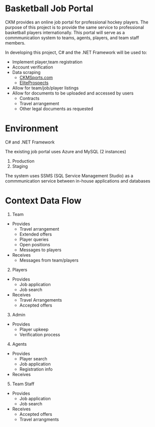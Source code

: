 # Basketball Job Portal

CKM provides an online job portal for professional hockey players. The purpose of this project is to provide the same service to professional basketball players internationally. This portal will serve as a commmunication system to teams, agents, players, and team staff members. 

In developing this project, C# and the .NET Framework will be used to:
  * Implement player,team registration 
  * Account verification
  * Data scraping
    * [CKMSports.com](http://ckmsports.com "CKM Main Page")
    * [EliteProspects](http://jobs.eliteprospects.com "Elite Prospects Main Page")
  * Allow for team/job/player listings
  * Allow for documents to be uploaded and accessed by users
    * Contracts
    * Travel arrangement
    * Other legal documents as requested
  
# Environment
C# and .NET Framework

The existing job portal uses Azure and MySQL (2 instances)
  1. Production 
  2. Staging

The system uses SSMS (SQL Service Management Studio) as a commmunication service between in-house applications and databases

# Context Data Flow
1. Team
  * Provides
    * Travel arrangement
    * Extended offers
    * Player queries
    * Open positions
    * Messages to players
  * Receives
    * Messages from team/players
    
2. Players
  * Provides
    * Job application
    * Job search
  * Receives
    * Travel Arrangements
    * Accepted offers

3. Admin
  * Provides
    * Player upkeep
    * Verification process

4.  Agents
  * Provides
    * Player search
    * Job application 
    * Registration info
  * Receives
  
5. Team Staff
  * Provides
    * Job application
    * Job search
  * Receives
    * Accepted offers
    * Travel arrangments
  
